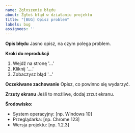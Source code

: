 ```yaml
---
name: Zgłoszenie błędu
about: Zgłoś błąd w działaniu projektu
title: "[BUG] Opisz problem"
labels: bug
assignees: ''
---
```


**Opis błędu**
Jasno opisz, na czym polega problem.

**Kroki do reprodukcji**
1. Wejdź na stronę '...'
2. Kliknij '....'
3. Zobaczysz błąd '...'

**Oczekiwane zachowanie**
Opisz, co powinno się wydarzyć.

**Zrzuty ekranu**
Jeśli to możliwe, dodaj zrzut ekranu.

**Środowisko:**
 - System operacyjny: [np. Windows 10]
 - Przeglądarka: [np. Chrome 123]
 - Wersja projektu: [np. 1.2.3]